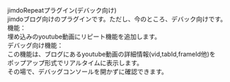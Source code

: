 jimdoRepeatプラグイン(デバック向け)<br>
jimdoブログ向けのプラグインです。ただし、今のところ、デバック向けです。<br>
機能：<br>
埋め込みのyoutube動画にリピート機能を追加します。<br>
デバッグ向け機能：<br>
この機能は、ブログにあるyoutube動画の詳細情報(vid,tabId,frameId他)を<br>
ポップアップ形式でリアルタイムに表示します。<br>
その場で、デバッグコンソールを開かずに確認できます。<br>



